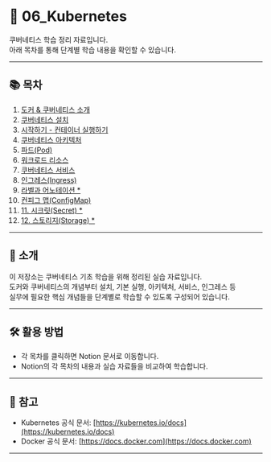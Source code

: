 # 🚀 06_Kubernetes

쿠버네티스 학습 정리 자료입니다.  
아래 목차를 통해 단계별 학습 내용을 확인할 수 있습니다.

---

## 📚 목차

1. [도커 & 쿠버네티스 소개](https://www.notion.so/1-2731400eefa5802b84c6d16aff216525?pvs=21)  
2. [쿠버네티스 설치](https://www.notion.so/2-2731400eefa580f9a430ce1eae2e0aa2?pvs=21)  
3. [시작하기 - 컨테이너 실행하기](https://www.notion.so/3-2761400eefa580139f18dbab34b57729?pvs=21)  
4. [쿠버네티스 아키텍처](https://www.notion.so/4-2771400eefa580e08544cd37bdae99da?pvs=21)  
5. [파드(Pod)](https://www.notion.so/5-Pod-2771400eefa580dfb08cce4e4828fa5b?pvs=21)  
6. [워크로드 리소스](https://www.notion.so/6-2791400eefa580769e58dfca96cbe051?pvs=21)  
7. [쿠버네티스 서비스](https://www.notion.so/7-27a1400eefa580dea62cf82ee0a98ae5?pvs=21)  
8. [인그레스(Ingress)](https://www.notion.so/8-27d1400eefa5807e9eb2c27b77ba81ba?pvs=21)  
9. [라벨과 어노테이션 *](https://www.notion.so/9-27e1400eefa58050bea1f9b3ff32b9c8?pvs=21)  
10. [컨피그 맵(ConfigMap)](https://www.notion.so/10-ConfigMap-27f1400eefa580a8b8d4fb38b9e75369?pvs=21)  
11. [11. 시크릿(Secret) *](https://www.notion.so/11-Secret-2801400eefa5804c95d0e7eff4f8ee33?pvs=21)
12. [12. 스토리지(Storage) *](https://www.notion.so/12-Storage-2801400eefa5805685c3ce35bc5a1f3b?pvs=21)
---

## 📖 소개

이 저장소는 쿠버네티스 기초 학습을 위해 정리된 실습 자료입니다.  
도커와 쿠버네티스의 개념부터 설치, 기본 실행, 아키텍처, 서비스, 인그레스 등  
실무에 필요한 핵심 개념들을 단계별로 학습할 수 있도록 구성되어 있습니다.

---

## 🛠️ 활용 방법

- 각 목차를 클릭하면 Notion 문서로 이동합니다.
- Notion의 각 목차의 내용과 실습 자료들을 비교하여 학습합니다.

---

## 📌 참고

- Kubernetes 공식 문서: [https://kubernetes.io/docs](https://kubernetes.io/docs)  
- Docker 공식 문서: [https://docs.docker.com](https://docs.docker.com)  

---

<title> * : 수정 중!
